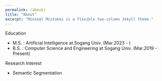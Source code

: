 ```yaml
---
permalink: /about/
title: "About"
excerpt: "Minimal Mistakes is a flexible two-column Jekyll theme."
---
```


Education

- M.S. : Artificial Intelligence at Sogang Univ. (Mar.2023 - )
- B.S. : Computer Science and Engineering at Sogang Univ. (Mar.2019 - Present)

Research Interest

- Semantic Segmentation
